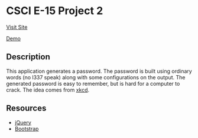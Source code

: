 # CSCI E-15 Project 2

[Visit Site](http://p2.scottpullen.me)

[Demo](http://)

## Description
This application generates a password. The password is built using ordinary words (no l337 speak) along with some configurations on the output. The generated password is easy to remember, but is hard for a computer to crack. The idea comes from [xkcd](http://xkcd.com/936/).

## Resources
- [jQuery](http://jquery.com)
- [Bootstrap](http://getbootstrap.com)